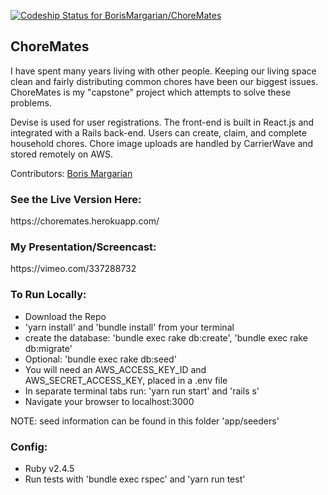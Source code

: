 [![Codeship Status for BorisMargarian/ChoreMates](https://app.codeship.com/projects/0af94010-531c-0137-5019-2a29686d085d/status?branch=master)](https://app.codeship.com/projects/340586)

<h2>ChoreMates</h2>
<p>I have spent many years living with other people. Keeping our living space clean and fairly distributing common chores have been our biggest issues. ChoreMates is my "capstone" project which attempts to solve these problems.</p>

<p>Devise is used for user registrations. The front-end is built in React.js and integrated with a Rails back-end. Users can create, claim, and complete household chores. Chore image uploads are handled by CarrierWave and stored remotely on AWS.</p>

Contributors: <a href="https://github.com/BorisMargarian"> Boris Margarian</a>

<h3>See the Live Version Here:</h3>
https://choremates.herokuapp.com/

<h3>My Presentation/Screencast:</h3>
https://vimeo.com/337288732

<h3>To Run Locally:</h3>
<ul>
  <li>Download the Repo</li>
  <li>'yarn install' and 'bundle install' from your terminal</li>
  <li>create the database: 'bundle exec rake db:create', 'bundle exec rake db:migrate'</li>
  <li>Optional: 'bundle exec rake db:seed'</li>
  <li>You will need an AWS_ACCESS_KEY_ID and AWS_SECRET_ACCESS_KEY, placed in a .env file</li>
  <li>In separate terminal tabs run: 'yarn run start' and 'rails s'</li>
  <li>Navigate your browser to localhost:3000</li>
</ul>
NOTE: seed information can be found in this folder 'app/seeders'

<h3>Config:</h3>
<ul>
  <li>Ruby v2.4.5</li>
  <li>Run tests with 'bundle exec rspec' and 'yarn run test'</li>
</ul>
